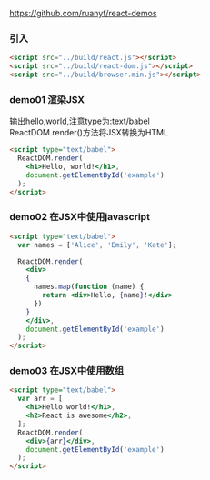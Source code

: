 https://github.com/ruanyf/react-demos  
### 引入
```html
<script src="../build/react.js"></script>
<script src="../build/react-dom.js"></script>
<script src="../build/browser.min.js"></script>
```

### demo01 渲染JSX
输出hello,world,注意type为:text/babel  
ReactDOM.render()方法将JSX转换为HTML  
```html
<script type="text/babel">
  ReactDOM.render(
    <h1>Hello, world!</h1>,
    document.getElementById('example')
  );
</script>  
```

### demo02 在JSX中使用javascript
```html
<script type="text/babel">
  var names = ['Alice', 'Emily', 'Kate'];

  ReactDOM.render(
    <div>
    {
      names.map(function (name) {
        return <div>Hello, {name}!</div>
      })
    }
    </div>,
    document.getElementById('example')
  );
</script>
```

### demo03 在JSX中使用数组
```html
<script type="text/babel">
  var arr = [
    <h1>Hello world!</h1>,
    <h2>React is awesome</h2>,
  ];
  ReactDOM.render(
    <div>{arr}</div>,
    document.getElementById('example')
  );
</script>
```


